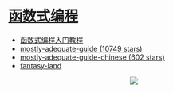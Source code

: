 # [函数式编程](https://github.com/shfshanyue/fp-jargon-zh)

- [函数式编程入门教程](http://www.ruanyifeng.com/blog/2017/02/fp-tutorial.html)
- [mostly-adequate-guide (10749 stars)](https://github.com/MostlyAdequate/mostly-adequate-guide)
- [mostly-adequate-guide-chinese (602 stars)](https://github.com/llh911001/mostly-adequate-guide-chinese)
- [fantasy-land](https://github.com/fantasyland/fantasy-land)

<div align="center">
    <img src="images/cover.png">
</div>



